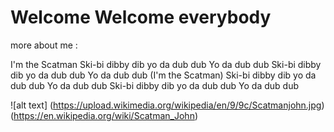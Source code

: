 # Welcome Welcome everybody 

more about me :

I'm the Scatman
Ski-bi dibby dib yo da dub dub
Yo da dub dub
Ski-bi dibby dib yo da dub dub
Yo da dub dub
(I'm the Scatman)
Ski-bi dibby dib yo da dub dub
Yo da dub dub
Ski-bi dibby dib yo da dub dub
Yo da dub dub

![alt text]
(https://upload.wikimedia.org/wikipedia/en/9/9c/Scatmanjohn.jpg)
(https://en.wikipedia.org/wiki/Scatman_John)
